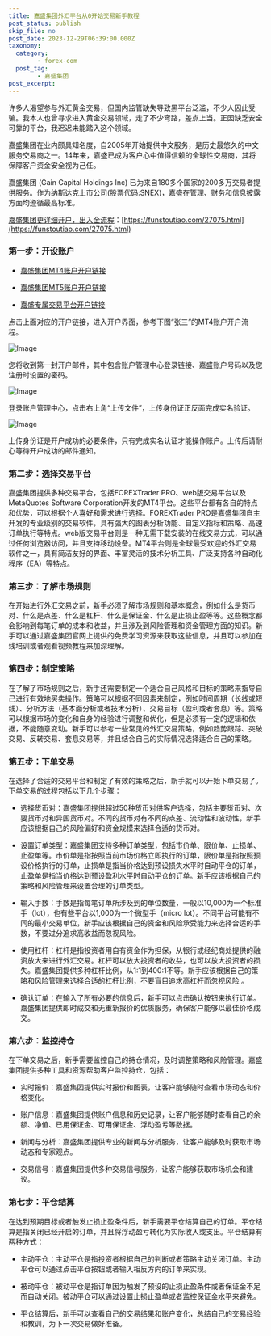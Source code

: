 ```yaml
---
title: 嘉盛集团外汇平台从0开始交易新手教程
post_status: publish
skip_file: no
post_date: 2023-12-29T06:39:00.000Z
taxonomy:
  category:
        - forex-com
  post_tag:
        - 嘉盛集团
post_excerpt: 
---
```

许多人渴望参与外汇黄金交易，但国内监管缺失导致黑平台泛滥，不少人因此受骗。我本人也曾寻求进入黄金交易领域，走了不少弯路，差点上当。正因缺乏安全可靠的平台，我迟迟未能踏入这个领域。

嘉盛集团在业内颇具知名度，自2005年开始提供中文服务，是历史最悠久的中文服务交易商之一。14年来，嘉盛已成为客户心中值得信赖的全球性交易商，其将保障客户资金安全视为己任。

嘉盛集团 (Gain Capital Holdings Inc) 已为来自180多个国家的200多万交易者提供服务。作为纳斯达克上市公司(股票代码:SNEX)，嘉盛在管理、财务和信息披露方面均遵循最高标准。

[嘉盛集团更详细开户，出入金流程](https://funstoutiao.com/27075.html)：[https://funstoutiao.com/27075.html](https://funstoutiao.com/27075.html)

### 第一步：开设账户

* [嘉盛集团MT4账户开户链接](https://s.ssgg.net/jsmt4)

* [嘉盛集团MT5账户开户链接](https://s.ssgg.net/jsmt5)

* [嘉盛专属交易平台开户链接](https://s.ssgg.net/js)

点击上面对应的开户链接，进入开户界面，参考下图“张三”的MT4账户开户流程。

![Image](https://prod-files-secure.s3.us-west-2.amazonaws.com/39ed1227-6d7d-4570-be36-9ccd4a2c4241/7a167aea-686b-400d-af59-4e18eb607a40/640.png?X-Amz-Algorithm=AWS4-HMAC-SHA256&X-Amz-Content-Sha256=UNSIGNED-PAYLOAD&X-Amz-Credential=ASIAZI2LB466XA6EW7AB%2F20250927%2Fus-west-2%2Fs3%2Faws4_request&X-Amz-Date=20250927T221311Z&X-Amz-Expires=3600&X-Amz-Security-Token=IQoJb3JpZ2luX2VjECYaCXVzLXdlc3QtMiJHMEUCIFI2lW3CV336LfaSaXRC5dTSmXRbnAtS0FOy96RZ0s9rAiEAmxHH2HbW3I0P1XqrEdBq5YGhbfEbWmhBU%2FyBRglnbuwqiAQIrv%2F%2F%2F%2F%2F%2F%2F%2F%2F%2FARAAGgw2Mzc0MjMxODM4MDUiDPx1NqcaVSpBb5m5%2ByrcA28UZIg6wRaRbQIPHLhj0g%2BPBm2BtS5q%2BU6ick4tJoFjzlPgoEK2kMGUm4z1f%2Fij0SkNy23KWKI%2Fg3MGCYZfXNZd9GgoxTnyMR7A8ff0bBilTJ8UU7%2B%2BhjXBs6X3omLuBHcEqcGAi2Mu%2BMzZCtYS5RyQdNaCXl%2BEcO23jkzTGGcFh8KptF4%2FW0k32ztzAK1vQEaQ%2FkGs80CptU22cgQKVx0fw1YY5W8qG9%2BuCxDlmXnyDbD6Gv6DrE7wJ2KHkw3HUXFGdAUD%2Fwhgce7LksgPJUxgculMDYTI3IBs5%2FCDgmu1FfPG6sYIrRMSJiMja2K27pSqvaWCel%2F0rrwFn24bUBi2h7tchnKFoy25%2B%2B%2FJ1VmFPl2%2FeNLkGVq72%2Ff8cta2T%2BGxG1630G1J5oVfooE1bViOGVi%2BIGWwGOCEtM2U9hMhE26LwnuSGPKT72i98nhtFnmH%2FM%2BCm5lBJKJPEu4u0uU%2FvcUEtRqSVX5Nv3cSWwstuNwwddW6ilISLWBjWuGJD2TDDG0KWPTyZZmd5tPwU6XoX93Jxk8c7AFBcztvYyszDt9DYNpj%2BBGp4FNtTIzDwEmm0%2FUsLsCs1Ul%2B3oF2Wf2UtluK1pep6hhaTEvAqeniVtot2de0i8tvdhW0MNqp4cYGOqUBFUrYOZ4%2FI8F8po9MjFKS36fmAaP5iQFtxdEwpp%2FgE1b3NwSGmfz9WLWzVrqd%2Bdzns5vIHUfx4A1q2QyD6HSoxlkn9SfrFEvnjWRWXntbdi0iFsIteF%2Fn3TsWQ%2FZ3BsuB0yUm7wsBY2RLueyly%2Bme3lEIvuOTmHi3SZlCBAD6SaS9ajzmvZ6CCFvLIRZ3KWzKji9rHh5dPAl6%2Fg1%2FHIaUMmFdofwc&X-Amz-Signature=936a0089d9a0e993bbc976a2d081a99bd4dd0bfd61d4dbb0a050c4eaebdf2c77&X-Amz-SignedHeaders=host&x-amz-checksum-mode=ENABLED&x-id=GetObject)

您将收到第一封开户邮件，其中包含账户管理中心登录链接、嘉盛账户号码以及您注册时设置的密码。

![Image](https://prod-files-secure.s3.us-west-2.amazonaws.com/39ed1227-6d7d-4570-be36-9ccd4a2c4241/eaa1c6b3-2877-4284-a0e1-530e222c27fb/image.png?X-Amz-Algorithm=AWS4-HMAC-SHA256&X-Amz-Content-Sha256=UNSIGNED-PAYLOAD&X-Amz-Credential=ASIAZI2LB466XA6EW7AB%2F20250927%2Fus-west-2%2Fs3%2Faws4_request&X-Amz-Date=20250927T221311Z&X-Amz-Expires=3600&X-Amz-Security-Token=IQoJb3JpZ2luX2VjECYaCXVzLXdlc3QtMiJHMEUCIFI2lW3CV336LfaSaXRC5dTSmXRbnAtS0FOy96RZ0s9rAiEAmxHH2HbW3I0P1XqrEdBq5YGhbfEbWmhBU%2FyBRglnbuwqiAQIrv%2F%2F%2F%2F%2F%2F%2F%2F%2F%2FARAAGgw2Mzc0MjMxODM4MDUiDPx1NqcaVSpBb5m5%2ByrcA28UZIg6wRaRbQIPHLhj0g%2BPBm2BtS5q%2BU6ick4tJoFjzlPgoEK2kMGUm4z1f%2Fij0SkNy23KWKI%2Fg3MGCYZfXNZd9GgoxTnyMR7A8ff0bBilTJ8UU7%2B%2BhjXBs6X3omLuBHcEqcGAi2Mu%2BMzZCtYS5RyQdNaCXl%2BEcO23jkzTGGcFh8KptF4%2FW0k32ztzAK1vQEaQ%2FkGs80CptU22cgQKVx0fw1YY5W8qG9%2BuCxDlmXnyDbD6Gv6DrE7wJ2KHkw3HUXFGdAUD%2Fwhgce7LksgPJUxgculMDYTI3IBs5%2FCDgmu1FfPG6sYIrRMSJiMja2K27pSqvaWCel%2F0rrwFn24bUBi2h7tchnKFoy25%2B%2B%2FJ1VmFPl2%2FeNLkGVq72%2Ff8cta2T%2BGxG1630G1J5oVfooE1bViOGVi%2BIGWwGOCEtM2U9hMhE26LwnuSGPKT72i98nhtFnmH%2FM%2BCm5lBJKJPEu4u0uU%2FvcUEtRqSVX5Nv3cSWwstuNwwddW6ilISLWBjWuGJD2TDDG0KWPTyZZmd5tPwU6XoX93Jxk8c7AFBcztvYyszDt9DYNpj%2BBGp4FNtTIzDwEmm0%2FUsLsCs1Ul%2B3oF2Wf2UtluK1pep6hhaTEvAqeniVtot2de0i8tvdhW0MNqp4cYGOqUBFUrYOZ4%2FI8F8po9MjFKS36fmAaP5iQFtxdEwpp%2FgE1b3NwSGmfz9WLWzVrqd%2Bdzns5vIHUfx4A1q2QyD6HSoxlkn9SfrFEvnjWRWXntbdi0iFsIteF%2Fn3TsWQ%2FZ3BsuB0yUm7wsBY2RLueyly%2Bme3lEIvuOTmHi3SZlCBAD6SaS9ajzmvZ6CCFvLIRZ3KWzKji9rHh5dPAl6%2Fg1%2FHIaUMmFdofwc&X-Amz-Signature=ebbaa559be495bb7a9d2514e081073e960b62ea83a93ffe812c820f3ed566532&X-Amz-SignedHeaders=host&x-amz-checksum-mode=ENABLED&x-id=GetObject)

登录账户管理中心，点击右上角“上传文件”，上传身份证正反面完成实名验证。

![Image](https://prod-files-secure.s3.us-west-2.amazonaws.com/39ed1227-6d7d-4570-be36-9ccd4a2c4241/54090639-09fc-46b4-a135-e0289f707147/image.png?X-Amz-Algorithm=AWS4-HMAC-SHA256&X-Amz-Content-Sha256=UNSIGNED-PAYLOAD&X-Amz-Credential=ASIAZI2LB466XA6EW7AB%2F20250927%2Fus-west-2%2Fs3%2Faws4_request&X-Amz-Date=20250927T221311Z&X-Amz-Expires=3600&X-Amz-Security-Token=IQoJb3JpZ2luX2VjECYaCXVzLXdlc3QtMiJHMEUCIFI2lW3CV336LfaSaXRC5dTSmXRbnAtS0FOy96RZ0s9rAiEAmxHH2HbW3I0P1XqrEdBq5YGhbfEbWmhBU%2FyBRglnbuwqiAQIrv%2F%2F%2F%2F%2F%2F%2F%2F%2F%2FARAAGgw2Mzc0MjMxODM4MDUiDPx1NqcaVSpBb5m5%2ByrcA28UZIg6wRaRbQIPHLhj0g%2BPBm2BtS5q%2BU6ick4tJoFjzlPgoEK2kMGUm4z1f%2Fij0SkNy23KWKI%2Fg3MGCYZfXNZd9GgoxTnyMR7A8ff0bBilTJ8UU7%2B%2BhjXBs6X3omLuBHcEqcGAi2Mu%2BMzZCtYS5RyQdNaCXl%2BEcO23jkzTGGcFh8KptF4%2FW0k32ztzAK1vQEaQ%2FkGs80CptU22cgQKVx0fw1YY5W8qG9%2BuCxDlmXnyDbD6Gv6DrE7wJ2KHkw3HUXFGdAUD%2Fwhgce7LksgPJUxgculMDYTI3IBs5%2FCDgmu1FfPG6sYIrRMSJiMja2K27pSqvaWCel%2F0rrwFn24bUBi2h7tchnKFoy25%2B%2B%2FJ1VmFPl2%2FeNLkGVq72%2Ff8cta2T%2BGxG1630G1J5oVfooE1bViOGVi%2BIGWwGOCEtM2U9hMhE26LwnuSGPKT72i98nhtFnmH%2FM%2BCm5lBJKJPEu4u0uU%2FvcUEtRqSVX5Nv3cSWwstuNwwddW6ilISLWBjWuGJD2TDDG0KWPTyZZmd5tPwU6XoX93Jxk8c7AFBcztvYyszDt9DYNpj%2BBGp4FNtTIzDwEmm0%2FUsLsCs1Ul%2B3oF2Wf2UtluK1pep6hhaTEvAqeniVtot2de0i8tvdhW0MNqp4cYGOqUBFUrYOZ4%2FI8F8po9MjFKS36fmAaP5iQFtxdEwpp%2FgE1b3NwSGmfz9WLWzVrqd%2Bdzns5vIHUfx4A1q2QyD6HSoxlkn9SfrFEvnjWRWXntbdi0iFsIteF%2Fn3TsWQ%2FZ3BsuB0yUm7wsBY2RLueyly%2Bme3lEIvuOTmHi3SZlCBAD6SaS9ajzmvZ6CCFvLIRZ3KWzKji9rHh5dPAl6%2Fg1%2FHIaUMmFdofwc&X-Amz-Signature=35af7391bf33ca0bcae63651b227c8d568e62aa421622d1e683b71c5dfbf9326&X-Amz-SignedHeaders=host&x-amz-checksum-mode=ENABLED&x-id=GetObject)

上传身份证是开户成功的必要条件，只有完成实名认证才能操作账户。上传后请耐心等待开户成功的邮件通知。

### 第二步：选择交易平台

嘉盛集团提供多种交易平台，包括FOREXTrader PRO、web版交易平台以及MetaQuotes Software Corporation开发的MT4平台。这些平台都有各自的特点和优势，可以根据个人喜好和需求进行选择。FOREXTrader PRO是嘉盛集团自主开发的专业级别的交易软件，具有强大的图表分析功能、自定义指标和策略、高速订单执行等特点。web版交易平台则是一种无需下载安装的在线交易方式，可以通过任何浏览器访问，并且支持移动设备。MT4平台则是全球最受欢迎的外汇交易软件之一，具有简洁友好的界面、丰富灵活的技术分析工具、广泛支持各种自动化程序（EA）等特点。

### 第三步：了解市场规则

在开始进行外汇交易之前，新手必须了解市场规则和基本概念，例如什么是货币对、什么是点差、什么是杠杆、什么是保证金、什么是止损止盈等等。这些概念都会影响到每笔订单的成本和收益，并且涉及到风险管理和资金管理方面的知识。新手可以通过嘉盛集团官网上提供的免费学习资源来获取这些信息，并且可以参加在线培训或者观看视频教程来加深理解。

### 第四步：制定策略

在了解了市场规则之后，新手还需要制定一个适合自己风格和目标的策略来指导自己进行有效地买卖操作。策略可以根据不同因素来制定，例如时间周期（长线或短线）、分析方法（基本面分析或者技术分析）、交易目标（盈利或者套息）等。策略可以根据市场的变化和自身的经验进行调整和优化，但是必须有一定的逻辑和依据，不能随意变动。新手可以参考一些常见的外汇交易策略，例如趋势跟踪、突破交易、反转交易、套息交易等，并且结合自己的实际情况选择适合自己的策略。

### 第五步：下单交易

在选择了合适的交易平台和制定了有效的策略之后，新手就可以开始下单交易了。下单交易的过程包括以下几个步骤：

* 选择货币对：嘉盛集团提供超过50种货币对供客户选择，包括主要货币对、次要货币对和异国货币对。不同的货币对有不同的点差、流动性和波动性，新手应该根据自己的风险偏好和资金规模来选择合适的货币对。

* 设置订单类型：嘉盛集团支持多种订单类型，包括市价单、限价单、止损单、止盈单等。市价单是指按照当前市场价格立即执行的订单，限价单是指按照预设价格执行的订单，止损单是指当价格达到预设损失水平时自动平仓的订单，止盈单是指当价格达到预设盈利水平时自动平仓的订单。新手应该根据自己的策略和风险管理来设置合理的订单类型。

* 输入手数：手数是指每笔订单所涉及到的单位数量，一般以10,000为一个标准手（lot），也有些平台以1,000为一个微型手（micro lot）。不同平台可能有不同的最小交易单位，新手应该根据自己的资金和风险承受能力来选择合适的手数，不要过分追求高收益而忽视风险。

* 使用杠杆：杠杆是指投资者用自有资金作为担保，从银行或经纪商处提供的融资放大来进行外汇交易。杠杆可以放大投资者的收益，也可以放大投资者的损失。嘉盛集团提供多种杠杆比例，从1:1到400:1不等。新手应该根据自己的策略和风险管理来选择合适的杠杆比例，不要盲目追求高杠杆而忽视风险 。

* 确认订单：在输入了所有必要的信息后，新手可以点击确认按钮来执行订单。嘉盛集团提供即时成交和无重新报价的优质服务，确保客户能够以最佳价格成交。

### 第六步：监控持仓

在下单交易之后，新手需要监控自己的持仓情况，及时调整策略和风险管理。嘉盛集团提供多种工具和资源帮助客户监控持仓，包括：

* 实时报价：嘉盛集团提供实时报价和图表，让客户能够随时查看市场动态和价格变化。

* 账户信息：嘉盛集团提供账户信息和历史记录，让客户能够随时查看自己的余额、净值、已用保证金、可用保证金、浮动盈亏等数据。

* 新闻与分析：嘉盛集团提供专业的新闻与分析服务，让客户能够及时获取市场动态和专家观点。

* 交易信号：嘉盛集团提供多种交易信号服务，让客户能够获取市场机会和建议。

### 第七步：平仓结算

在达到预期目标或者触发止损止盈条件后，新手需要平仓结算自己的订单。平仓结算是指关闭已经开启的订单，并且将浮动盈亏转化为实际收入或支出。平仓结算有两种方式：

* 主动平仓：主动平仓是指投资者根据自己的判断或者策略主动关闭订单。主动平仓可以通过点击平仓按钮或者输入相反方向的订单来实现。

* 被动平仓：被动平仓是指订单因为触发了预设的止损止盈条件或者保证金不足而自动关闭。被动平仓可以通过设置止损止盈单或者监控保证金水平来避免。

* 平仓结算后，新手可以查看自己的交易结果和账户变化，总结自己的交易经验和教训，为下一次交易做好准备。